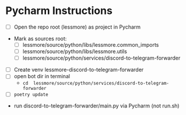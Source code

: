 # Pycharm Instructions

- [ ] Open the repo root (lessmore) as project in Pycharm

- Mark as sources root:
  - [ ] lessmore/source/python/libs/lessmore.common_imports
  - [ ] lessmore/source/python/libs/lessmore.utils
  - [ ] lessmore/source/python/services/discord-to-telegram-forwarder
- [ ] Create venv lessmore-discord-to-telegram-forwarder
- [ ] open bot dir in terminal 
  - `cd 
    lessmore/source/python/services/discord-to-telegram-forwarder`
- [ ] `poetry update`
- run discord-to-telegram-forwarder/main.py via Pycharm (not run.sh)
